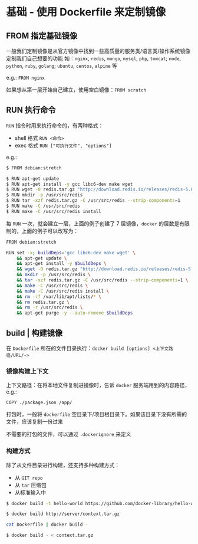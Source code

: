 # 基础 - 使用 Dockerfile 来定制镜像

## FROM 指定基础镜像

一般我们定制镜像是从官方镜像中找到一些高质量的服务类/语言类/操作系统镜像定制我们自己想要的功能
如：`nginx`, `redis`, `mongo`, `mysql`, `php`, `tomcat`; `node`, `python`, `ruby`, `golang`; `ubuntu`, `centos`, `alpine` 等

e.g.: `FROM nginx`

如果想从第一层开始自己建立，使用空白镜像：`FROM scratch`

## RUN 执行命令

`RUN` 指令时用来执行命令的，有两种格式：

- shell 格式 `RUN <命令>`
- exec 格式 `RUN ["可执行文件", "options"]`

e.g.:

```sh
$ FROM debian:stretch

$ RUN apt-get update
$ RUN apt-get install -y gcc libc6-dev make wget
$ RUN wget -O redis.tar.gz "http://download.redis.io/releases/redis-5.0.3.tar.gz"
$ RUN mkdir -p /usr/src/redis
$ RUN tar -xzf redis.tar.gz -C /usr/src/redis --strip-components=1
$ RUN make -C /usr/src/redis
$ RUN make -C /usr/src/redis install
```

每 `RUN` 一次，就会建立一层，上面的例子创建了 7 层镜像，`docker` 的层数是有限制的，上面的例子可以改写为：

```sh
FROM debian:stretch

RUN set -x; buildDeps='gcc libc6-dev make wget' \
    && apt-get update \
    && apt-get install -y $buildDeps \
    && wget -O redis.tar.gz "http://download.redis.io/releases/redis-5.0.3.tar.gz" \
    && mkdir -p /usr/src/redis \
    && tar -xzf redis.tar.gz -C /usr/src/redis --strip-components=1 \
    && make -C /usr/src/redis \
    && make -C /usr/src/redis install \
    && rm -rf /var/lib/apt/lists/* \
    && rm redis.tar.gz \
    && rm -r /usr/src/redis \
    && apt-get purge -y --auto-remove $buildDeps
```

## build | 构建镜像

在 `Dockerfile` 所在的文件目录执行：`docker build [options] <上下文路径/URL/->`

### 镜像构建上下文

上下文路径：在将本地文件复制进镜像时，告诉 `docker` 服务端用到的内容路径，e.g.:

```docker
COPY ./package.json /app/
```

打包时，一般将 `dockerfile` 空目录下/项目根目录下。如果该目录下没有所需的文件，应该复制一份过来

不需要的打包的文件，可以通过 `.dockerignore` 来定义

### 构建方式

除了从文件目录进行构建，还支持多种构建方式：

- 从 `GIT repo`
- 从 `tar` 压缩包
- 从标准输入中

```sh
$ docker build -t hello-world https://github.com/docker-library/hello-world.git#master:amd64/hello-world

$ docker build http://server/context.tar.gz

cat Dockerfile | docker build -

$ docker build - < context.tar.gz
```